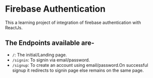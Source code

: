 # Firebase Authentication

This a learning project of integration of firebase authentication with ReactJs.

## The Endpoints available are-

- `/`: The initial/Landing page.
- `/signin`: To signin via email/password.
- `/signup`: To create an account using email/password.On successful signup it redirects to signin page else remains on the same page.
